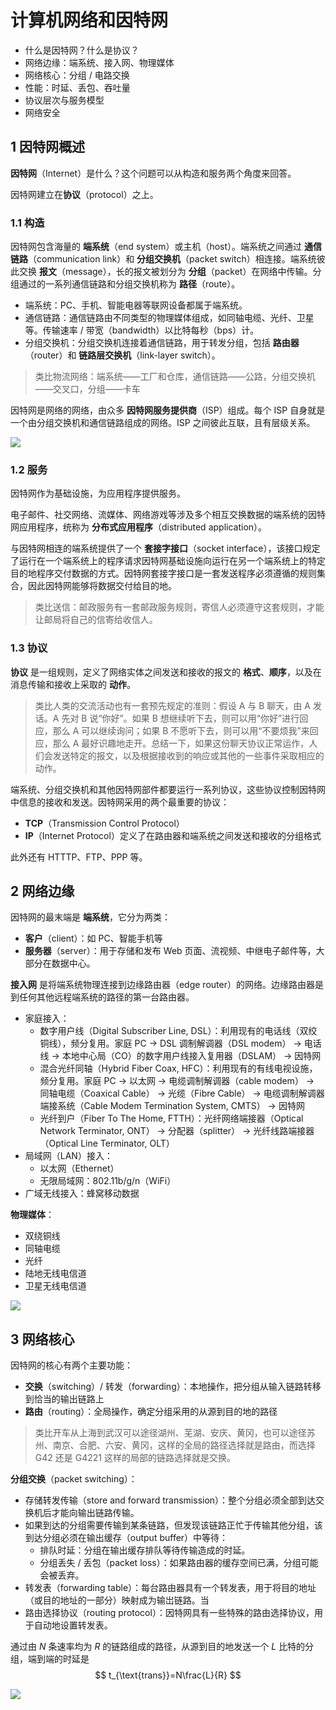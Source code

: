 # 计算机网络和因特网

- 什么是因特网？什么是协议？
- 网络边缘：端系统、接入网、物理媒体
- 网络核心：分组 / 电路交换
- 性能：时延、丢包、吞吐量
- 协议层次与服务模型
- 网络安全

## 1 因特网概述

**因特网**（Internet）是什么？这个问题可以从构造和服务两个角度来回答。

因特网建立在**协议**（protocol）之上。

### 1.1 构造

因特网包含海量的 **端系统**（end system）或主机（host）。端系统之间通过 **通信链路**（communication link）和 **分组交换机**（packet switch）相连接。端系统彼此交换 **报文**（message），长的报文被划分为 **分组**（packet）在网络中传输。分组通过的一系列通信链路和分组交换机称为 **路径**（route）。
- 端系统：PC、手机、智能电器等联网设备都属于端系统。
- 通信链路：通信链路由不同类型的物理媒体组成，如同轴电缆、光纤、卫星等。传输速率 / 带宽（bandwidth）以比特每秒（bps）计。
- 分组交换机：分组交换机连接着通信链路，用于转发分组，包括 **路由器**（router）和 **链路层交换机**（link-layer switch）。

> 类比物流网络：端系统——工厂和仓库，通信链路——公路，分组交换机——交叉口，分组——卡车

因特网是网络的网络，由众多 **因特网服务提供商**（ISP）组成。每个 ISP 自身就是一个由分组交换机和通信链路组成的网络。ISP 之间彼此互联，且有层级关系。

![](media/1.png)

### 1.2 服务

因特网作为基础设施，为应用程序提供服务。

电子邮件、社交网络、流媒体、网络游戏等涉及多个相互交换数据的端系统的因特网应用程序，统称为 **分布式应用程序**（distributed application）。

与因特网相连的端系统提供了一个 **套接字接口**（socket interface），该接口规定了运行在一个端系统上的程序请求因特网基础设施向运行在另一个端系统上的特定目的地程序交付数据的方式。因特网套接字接口是一套发送程序必须遵循的规则集合，因此因特网能够将数据交付给目的地。

> 类比送信：邮政服务有一套邮政服务规则，寄信人必须遵守这套规则，才能让邮局将自己的信寄给收信人。

### 1.3 协议

**协议** 是一组规则，定义了网络实体之间发送和接收的报文的 **格式**、**顺序**，以及在消息传输和接收上采取的 **动作**。

> 类比人类的交流活动也有一套预先规定的准则：假设 A 与 B 聊天，由 A 发话。A 先对 B 说“你好”。如果 B 想继续听下去，则可以用“你好”进行回应，那么 A 可以继续询问；如果 B 不愿听下去，则可以用“不要烦我”来回应，那么 A 最好识趣地走开。总结一下，如果这份聊天协议正常运作，人们会发送特定的报文，以及根据接收到的响应或其他的一些事件采取相应的动作。

端系统、分组交换机和其他因特网部件都要运行一系列协议，这些协议控制因特网中信息的接收和发送。因特网采用的两个最重要的协议：
- **TCP**（Transmission Control Protocol）
- **IP**（Internet Protocol）定义了在路由器和端系统之间发送和接收的分组格式

此外还有 HTTTP、FTP、PPP 等。


## 2 网络边缘

因特网的最末端是 **端系统**，它分为两类：
- **客户**（client）：如 PC、智能手机等
- **服务器**（server）：用于存储和发布 Web 页面、流视频、中继电子邮件等，大部分在数据中心。

**接入网** 是将端系统物理连接到边缘路由器（edge router）的网络。边缘路由器是到任何其他远程端系统的路径的第一台路由器。

- 家庭接入：
    - 数字用户线（Digital Subscriber Line, DSL）：利用现有的电话线（双绞铜线），频分复用。家庭 PC → DSL 调制解调器（DSL modem） → 电话线 → 本地中心局（CO）的数字用户线接入复用器（DSLAM） → 因特网
    - 混合光纤同轴（Hybrid Fiber Coax, HFC）：利用现有的有线电视设施，频分复用。家庭 PC → 以太网 → 电缆调制解调器（cable modem） → 同轴电缆（Coaxical Cable） → 光缆（Fibre Cable） → 电缆调制解调器端接系统（Cable Modem Termination System, CMTS） → 因特网
    - 光纤到户（Fiber To The Home, FTTH）：光纤网络端接器（Optical Network Terminator, ONT） → 分配器（splitter） → 光纤线路端接器（Optical Line Terminator, OLT）
- 局域网（LAN）接入：
    - 以太网（Ethernet）
    - 无限局域网：802.11b/g/n（WiFi）
- 广域无线接入：蜂窝移动数据

**物理媒体**：
- 双绕铜线
- 同轴电缆
- 光纤
- 陆地无线电信道
- 卫星无线电信道

![](media/2.png)

## 3 网络核心

因特网的核心有两个主要功能：
- **交换**（switching）/ 转发（forwarding）：本地操作，把分组从输入链路转移到恰当的输出链路上
- **路由**（routing）：全局操作，确定分组采用的从源到目的地的路径

> 类比开车从上海到武汉可以途径湖州、芜湖、安庆、黄冈，也可以途径苏州、南京、合肥、六安、黄冈，这样的全局的路径选择就是路由，而选择 G42 还是 G4221 这样的局部的链路选择就是交换。

**分组交换**（packet switching）：
- 存储转发传输（store and forward transmission）：整个分组必须全部到达交换机后才能向输出链路传输。
- 如果到达的分组需要传输到某条链路，但发现该链路正忙于传输其他分组，该到达分组必须在输出缓存（output buffer）中等待：
    - 排队时延：分组在输出缓存排队等待传输造成的时延。
    - 分组丢失 / 丢包（packet loss）：如果路由器的缓存空间已满，分组可能会被丢弃。
- 转发表（forwarding table）：每台路由器具有一个转发表，用于将目的地址（或目的地址的一部分）映射成为输岀链路。当
- 路由选择协议（routing protocol）：因特网具有一些特殊的路由选择协议，用于自动地设置转发表。

通过由 $N$ 条速率均为 $R$ 的链路组成的路径，从源到目的地发送一个 $L$ 比特的分组，端到端的时延是
$$ t_{\text{trans}}=N\frac{L}{R} $$

![](media/3.png)
